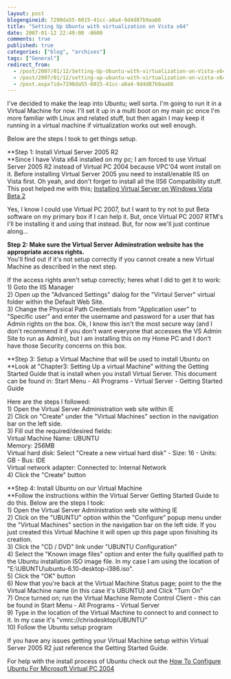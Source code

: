 ```yaml
---
layout: post
blogengineid: 7290da55-6015-41cc-a8a4-9d4d87b9aa66
title: "Setting Up Ubuntu with virtualization on Vista x64"
date: 2007-01-12 22:49:00 -0600
comments: true
published: true
categories: ["blog", "archives"]
tags: ["General"]
redirect_from: 
  - /post/2007/01/12/Setting-Up-Ubuntu-with-virtualization-on-Vista-x64
  - /post/2007/01/12/setting-up-ubuntu-with-virtualization-on-vista-x64
  - /post.aspx?id=7290da55-6015-41cc-a8a4-9d4d87b9aa66
---
```

<!-- more -->

I've decided to make the leap into Ubuntu; well sorta. I'm going to run it in a Virtual Machine for now. I'll set it up in a multi boot on my main pc once I'm more familiar with Linux and related stuff, but then again I may keep it running in a virtual machine if virtualization works out well enough.

Below are the steps I took to get things setup.

**Step 1: Install Virtual Server 2005 R2<BR>**Since I have Vista x64 installed on my pc; I am forced to use Virtual Server 2005 R2 instead of Virtual PC 2004 because VPC'04 wont install on it. Before installing Virtual Server 2005 you need to install/enable IIS on Vista first. Oh yeah, and don't forget to install all the IIS6 Compatibility stuff. This post helped me with this; <A href="http://blogs.msdn.com/virtual_pc_guy/archive/2006/06/05/618547.aspx">Installing Virtual Server on Windows Vista Beta 2</A>

Yes, I know I could use Virtual PC 2007, but I want to try not to put Beta software on my primary box if I can help it. But, once Virtual PC 2007 RTM's I'll be installing it and using that instead. But, for now we'll just continue along...

**Step 2: Make sure the Virtual Server Adminstration website has the appropriate access rights.**<BR>You'll find out if it's not setup correctly if you cannot create a new Virtual Machine as described in the next step.

If the access rights aren't setup correctly; heres what I did to get it to work:<BR>1) Goto the IIS Manager<BR>2) Open up the "Advanced Settings" dialog for the "Virtaul Server" virtual folder within the Default Web Site.<BR>3) Change the Physical Path Credentials from "Application user" to "Specific user" and enter the username and password for a user that has Admin rights on the box. Ok, I know this isn't the most secure way (and I don't recommend it if you don't want everyone that accesses the VS Admin Site to run as Admin), but I am installing this on my Home PC and I don't have those Security concerns on this box.

**Step 3: Setup a Virtual Machine that will be used to install Ubuntu on<BR>**Look at "Chapter3: Setting Up a virtual Machine" withing the Getting Started Guide that is install when you install Virtual Server. This document can be found in: Start Menu - All Programs - Virtual Server - Getting Started Guide

Here are the steps I followed:<BR>1) Open the Virtual Server Administration web site within IE<BR>2) Click on "Create" under the "Virtual Machines" section in the navigation bar on the left side.<BR>3) Fill out the required/desired fields:<BR>Virtual Machine Name: UBUNTU<BR>Memory: 256MB<BR>Virtual hard disk: Select "Create a new virtual hard disk" - Size: 16 - Units: GB - Bus: IDE<BR>Virtual network adapter: Connected to: Internal Network<BR>4) Click the "Create" button

**Step 4: Install Ubuntu on our Virtual Machine<BR>**Follow the instructions within the Virtual Server Getting Started Guide to do this. Below are the steps I took:<BR>1) Open the Virtual Server Administration web site withing IE<BR>2) Click on the "UBUNTU" option within the "Configure" popup menu under the "Virtual Machines" section in the navigation bar on the left side. If you just created this Virtual Machine it will open up this page upon finishing its creation.<BR>3) Click the "CD / DVD" link under "UBUNTU Configuration"<BR>4) Select the "Known image files" option and enter the fully qualified path to the Ubuntu installation ISO image file. In my case I am using the location of "E:\UBUNTU\ubuntu-6.10-desktop-i386.iso".<BR>5) Click the "OK" button<BR>6) Now that you're back at the Virtual Machine Status page; point to the the Virtual Machine name (in this case it's UBUNTU) and Click "Turn On"<BR>7) Once turned on; run the Virtual Machine Remote Control Client - this can be found in Start Menu - All Programs - Virtual Server<BR>9) Type in the location of the Virtual Machine to connect to and connect to it. In my case it's "vmrc://chrisdesktop/UBUNTU"<BR>10) Follow the Ubuntu setup program

If you have any issues getting your Virtual Machine setup within Virtual Server 2005 R2 just reference the Getting Started Guide.

For help with the install process of Ubuntu check out the <A href="https://help.ubuntu.com/community/HowToConfigureUbuntuForMicrosoftVirtualPC2004">How To Configure Ubuntu For Microsoft Virtual PC 2004</A>

 
